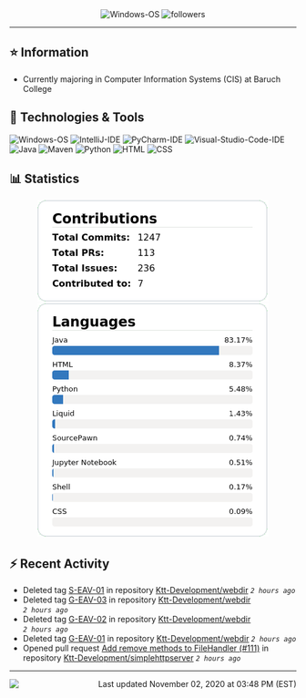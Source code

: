 <div align="center">
    <img 
        src="https://img.shields.io/badge/OS-Windows-informational?style=for-the-badge&color=3278be"
        alt="Windows-OS">
    <img 
        src="https://img.shields.io/github/followers/katsute?color=3278be&style=for-the-badge"
        alt="followers">
</div>

<hr>

## ⭐ Information

 - Currently majoring in Computer Information Systems (CIS) at Baruch College

## 🔧 Technologies & Tools

<img 
    src="https://img.shields.io/badge/OS-Windows-informational?style=flat-square&color=3278be"
    alt="Windows-OS">
<img 
    src="https://img.shields.io/badge/Editor-IntelliJ_IDEA-informational?style=flat-square&logo=intellij-idea&logoColor=white&color=3278be"
    alt="IntelliJ-IDE">
<img 
    src="https://img.shields.io/badge/Editor-PyCharm-informational?style=flat-square&logo=pycharm&logoColor=white&color=3278be"
    alt="PyCharm-IDE">
<img 
    src="https://img.shields.io/badge/Editor-Visual_Studio_Code-informational?style=flat-square&logo=Visual-Studio-Code&logoColor=white&color=3278be"
    alt="Visual-Studio-Code-IDE">
<img 
    src="https://img.shields.io/badge/Code-Java-informational?style=flat-square&logo=java&logoColor=white&color=3278be"
    alt="Java">
<img 
    src="https://img.shields.io/badge/Tools-Maven-informational?style=flat-square&logo=apache-maven&logoColor=white&color=3278be"
    alt="Maven">
<img 
    src="https://img.shields.io/badge/Code-Python-informational?style=flat-square&logo=python&logoColor=white&color=3278be"
    alt="Python">
<img 
    src="https://img.shields.io/badge/Code-HTML-informational?style=flat-square&logo=html5&logoColor=white&color=3278be"
    alt="HTML">
<img 
    src="https://img.shields.io/badge/Code-CSS-informational?style=flat-square&logo=css-wizardry&logoColor=white&color=3278be"
    alt="CSS">

## 📊 Statistics
<div align="center">
    <a href="https://github.com/Katsute/">
        <img src="https://github.com/Katsute/Katsute/blob/main/contributions.png">
    </a>
    <a href="https://github.com/Katsute/">
        <img src="https://github.com/Katsute/Katsute/blob/main/languages.png">
    </a>
</div>

## ⚡ Recent Activity

 - Deleted tag [S-EAV-01](https://github.com/Ktt-Development/webdir/tree/S-EAV-01) in repository [Ktt-Development/webdir](https://github.com/Ktt-Development/webdir) *`2 hours ago`*
 - Deleted tag [G-EAV-03](https://github.com/Ktt-Development/webdir/tree/G-EAV-03) in repository [Ktt-Development/webdir](https://github.com/Ktt-Development/webdir) *`2 hours ago`*
 - Deleted tag [G-EAV-02](https://github.com/Ktt-Development/webdir/tree/G-EAV-02) in repository [Ktt-Development/webdir](https://github.com/Ktt-Development/webdir) *`2 hours ago`*
 - Deleted tag [G-EAV-01](https://github.com/Ktt-Development/webdir/tree/G-EAV-01) in repository [Ktt-Development/webdir](https://github.com/Ktt-Development/webdir) *`2 hours ago`*
 - Opened pull request [Add remove methods to FileHandler (#111)](https://github.com/Ktt-Development/simplehttpserver/pull/111) in repository [Ktt-Development/simplehttpserver](https://github.com/Ktt-Development/simplehttpserver)  *`2 hours ago`*

---
<img align="left" src="https://github.com/Katsute/Katsute/workflows/Update%20README.md/badge.svg"><p align="right">Last updated November 02, 2020 at 03:48 PM (EST)</p>
